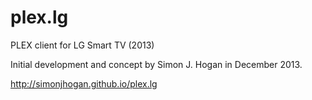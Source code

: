 plex.lg
=======

PLEX client for LG Smart TV (2013)

Initial development and concept by Simon J. Hogan in December 2013.

http://simonjhogan.github.io/plex.lg
